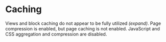# Caching

Views and block caching do not appear to be fully utilized *(expand)*.  Page compression is enabled, but page caching is not enabled.  JavaScript and CSS aggregation and compression are disabled.